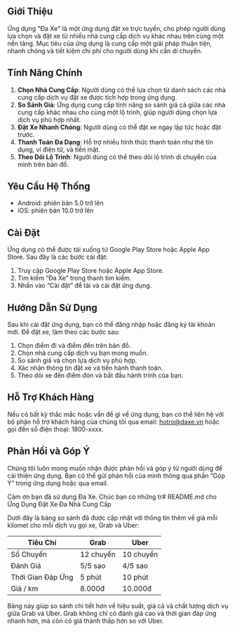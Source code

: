 
## Giới Thiệu
Ứng dụng "Đa Xe" là một ứng dụng đặt xe trực tuyến, cho phép người dùng lựa chọn và đặt xe từ nhiều nhà cung cấp dịch vụ khác nhau trên cùng một nền tảng. Mục tiêu của ứng dụng là cung cấp một giải pháp thuận tiện, nhanh chóng và tiết kiệm chi phí cho người dùng khi cần di chuyển.

## Tính Năng Chính

1. **Chọn Nhà Cung Cấp**: Người dùng có thể lựa chọn từ danh sách các nhà cung cấp dịch vụ đặt xe được tích hợp trong ứng dụng.
2. **So Sánh Giá**: Ứng dụng cung cấp tính năng so sánh giá cả giữa các nhà cung cấp khác nhau cho cùng một lộ trình, giúp người dùng chọn lựa dịch vụ phù hợp nhất.
3. **Đặt Xe Nhanh Chóng**: Người dùng có thể đặt xe ngay lập tức hoặc đặt trước.
4. **Thanh Toán Đa Dạng**: Hỗ trợ nhiều hình thức thanh toán như thẻ tín dụng, ví điện tử, và tiền mặt.
5. **Theo Dõi Lộ Trình**: Người dùng có thể theo dõi lộ trình di chuyển của mình trên bản đồ.

## Yêu Cầu Hệ Thống

- Android: phiên bản 5.0 trở lên
- iOS: phiên bản 10.0 trở lên

## Cài Đặt

Ứng dụng có thể được tải xuống từ Google Play Store hoặc Apple App Store. Sau đây là các bước cài đặt:

1. Truy cập Google Play Store hoặc Apple App Store.
2. Tìm kiếm “Đa Xe” trong thanh tìm kiếm.
3. Nhấn vào “Cài đặt” để tải và cài đặt ứng dụng.

## Hướng Dẫn Sử Dụng

Sau khi cài đặt ứng dụng, bạn có thể đăng nhập hoặc đăng ký tài khoản mới. Để đặt xe, làm theo các bước sau:

1. Chọn điểm đi và điểm đến trên bản đồ.
2. Chọn nhà cung cấp dịch vụ bạn mong muốn.
3. So sánh giá và chọn lựa dịch vụ phù hợp.
4. Xác nhận thông tin đặt xe và tiến hành thanh toán.
5. Theo dõi xe đến điểm đón và bắt đầu hành trình của bạn.

## Hỗ Trợ Khách Hàng

Nếu có bất kỳ thắc mắc hoặc vấn đề gì về ứng dụng, bạn có thể liên hệ với bộ phận hỗ trợ khách hàng của chúng tôi qua email: hotro@daxe.vn hoặc gọi đến số điện thoại: 1800-xxxx.

## Phản Hồi và Góp Ý

Chúng tôi luôn mong muốn nhận được phản hồi và góp ý từ người dùng để cải thiện ứng dụng. Bạn có thể gửi phản hồi của mình thông qua phần “Góp Ý” trong ứng dụng hoặc qua email.

Cảm ơn bạn đã sử dụng Đa Xe. Chúc bạn có những tr# README.md cho Ứng Dụng Đặt Xe Đa Nhà Cung Cấp

Dưới đây là bảng so sánh đã được cập nhật với thông tin thêm về giá mỗi kilomet cho mỗi dịch vụ gọi xe, Grab và Uber:

| Tiêu Chí         | Grab          | Uber          |
|------------------|---------------|---------------|
| Số Chuyến        | 12 chuyến     | 10 chuyến     |
| Đánh Giá         | 5/5 sao       | 4/5 sao       |
| Thời Gian Đáp Ứng | 5 phút        | 10 phút       |
| Giá / km         | 8.000đ        | 10.000đ       |

Bảng này giúp so sánh chi tiết hơn về hiệu suất, giá cả và chất lượng dịch vụ giữa Grab và Uber. Grab không chỉ có đánh giá cao và thời gian đáp ứng nhanh hơn, mà còn có giá thành thấp hơn so với Uber.
